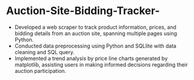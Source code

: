 # Auction-Site-Bidding-Tracker-

- Developed a web scraper to track product information, prices, and bidding details from an auction site, spanning multiple pages using Python.
- Conducted data preprocessing using Python and SQLlite with data cleaning and SQL query.
- Implemented a trend analysis by price line charts generated by matplotlib, assisting users in making informed decisions regarding their auction participation. 
